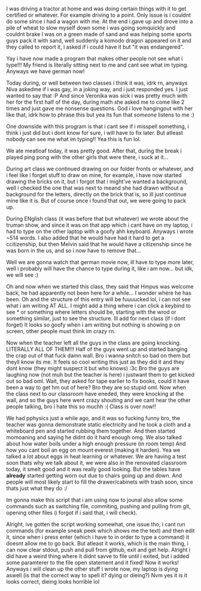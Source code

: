 I was driving a tractor at home and was doing certain things with it to get certified or whatever. For example driving to a point. Only issue is i couldnt do some since i had a wagon with me. At the end i.gave up and drove into a pile of wheat to slow myself down some i was going somquickly and couldnt brake 
I was on a green made of sand and was helping some sports guys pack it with sand, well suddenly a komodo dragon appeared on it and they called to report it, i asked if i could have it but "it was endangered".

Yay i have now made a program that makes other people not see what i type!!! My friend is literally sitting next to me and cant see what im typing. Anyways we have german now!

Today during, or well between two classes i think it was, idrk rn, anyways Niva askedme if i was gay, in a joking way, and i just responded yes. I just wanted to say that :P
And since Veronika was sick i was pretty much with her for the first half of the day, during math she asked me to come like 2 times and just gave me nonsense questions. God i love hangingout with her like that, idrk how to phrase this but yea its fun that *someone* listens to me :)

One downside with this program is that i cant see if i misspell something, i think i just did but i dont know for sure, i will have to fix later. But atleast nobody can see me what im typing!! Yea this is fun lol.

We ate meatloaf today, it was pretty good. After that, during the break i played ping pong with the other girls that were there, i suck at it...


During art class we continued drawing on our folder fronts or whatever, and i feel like i forget stuff to draw on mine, for example,  i have now started drawing the bricks on it, but i forgot that i might've wanted a background, well i checked the one that was next to meand she had drawn without a background for the letters, directly on the brick that is, so ill just continue mine like it is. But of course once i found that out, we were going to pack up.

During ENglish class (it was before that but whatever) we wrote about the truman show, and since it was on that app which i cant have on my laptop, i had to type on the other laptop with a goofy ahh keyboard. Anyways i wrote ~514 words. I also added that he would have had it hard to get a ccitizenship, but then Melvin said that he would have a citizenship since he was born in the us, and so i now have to remove that...

Well we are gonna watch that german movie now, ill have to type more later, well i probably will have the chance to type during it, like i am now... but idk, we  will see :)

Oh and now when we started this class, they said that Hmpus was welcome back, he had apparently not been here for a while... I wonder where he has been. Oh and the structure of this entry will be fuuuucked lol, i can not see what i am writing AT ALL. I might add a thing where i can click a keybind to see * or something where letters should be, starting with the wrod or something similar, just to see the structure. Ill add for next class (if i dont forget)
It looks so goofy when i am writing but nothing is showing p on screen, other people must think im crazy rn.

Now when the teacher left all the guys in the class are going knocking. LITERALLY ALL OF THEM!!! Half of the guys went up and started banging the crap out of that fuck damn wall. Bro i wanna snitch so bad on them but theyll know its me. It feels so cool writing this just as they did it and they dont know (they might suspect it but who knows) :3c
Bro the guys are laughing now (not muh but the teacher is here) i justwant them to get kicked out so bad oml. Wait, they asked for tape earlier to fix books, could it have been a way to get hm out of here? Bro they are so stupid oml. 
Now when the class next to our classroom have eneded, they were knocking at the wall, and so the guys here went crazy shouting and we cant hear the other people talking, bro i hate this so muchh :(
Class is over now!!


We had pphysics just a while ago, and it was so fucking funny bro, the teacher was gonna demonstrate static electricity and he took a cloth and a whiteboard pen and started rubbing them together. And then started momoaning and saying he didnt do it hard enough omg. We also talked about how water boils under a high enough pressure (in room temp) And how you cant boil an egg on mount everest (making it harden). Yea we talked a lot about eggs in heat learning or whatever.  We are having a test soon thats why we talk about it, we were also in the renovated classroom today, it smelt good and it was really good looking. But the tables have **already** started getting worn out due to chairs going up and down. And people will most likely start to fill the drawer/cabinets with trash soon, since thats just what they do :/

Im gonna make this script that i am using now to jounal also allow some commands such as switching file, commiting, pushing and pulling from git, opening other files (i forgot if i said that, i will check).

Alright, ive gotten the script working somewhat, one issue tho, i cant run commands (for example sneak peek which shows me the text) and then edit it, since when i press enter (which i have to in order to type a command) it doesnt allow me to go back. But atleast it works, which is the main thing, i can now clear stdout, push and pull from github, exit and get help.
Alright i did have a weird thing where it didnt savve to file until i exited, but i added some paramterer to the file open statement and it fixed! Now it works!
Anyways i will clean up the other stuff i wrote now, my laptop is dying aswell (is that the correct way to spell it? dying or dieing?)
Nvm yes it is it looks correct, dieing looks horrible lol
